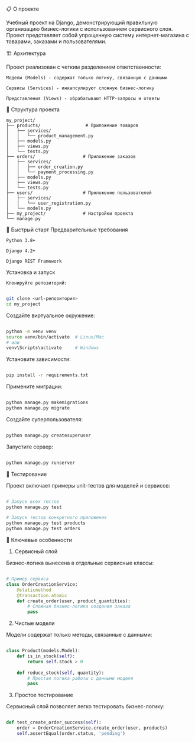 📋 О проекте

Учебный проект на Django, демонстрирующий правильную организацию бизнес-логики с использованием сервисного слоя. Проект представляет собой упрощенную систему интернет-магазина с товарами, заказами и пользователями.

🏗️ Архитектура

Проект реализован с четким разделением ответственности:

    Модели (Models) - содержат только логику, связанную с данными

    Сервисы (Services) - инкапсулируют сложную бизнес-логику

    Представления (Views) - обрабатывают HTTP-запросы и ответы

📁 Структура проекта

```text
my_project/
├── products/                 # Приложение товаров
│   ├── services/
│   │   └── product_management.py
│   ├── models.py
│   ├── views.py
│   └── tests.py
├── orders/                  # Приложение заказов
│   ├── services/
│   │   ├── order_creation.py
│   │   └── payment_processing.py
│   ├── models.py
│   ├── views.py
│   └── tests.py
├── users/                   # Приложение пользователей
│   ├── services/
│   │   └── user_registration.py
│   └── models.py
├── my_project/              # Настройки проекта
└── manage.py
```

🚀 Быстрый старт
Предварительные требования

    Python 3.8+

    Django 4.2+

    Django REST Framework

Установка и запуск

    Клонируйте репозиторий:

```bash

git clone <url-репозитория>
cd my_project
```

Создайте виртуальное окружение:

```bash

python -m venv venv
source venv/bin/activate  # Linux/Mac
# или
venv\Scripts\activate     # Windows
```

Установите зависимости:

```bash

pip install -r requirements.txt
```
Примените миграции:

```bash

python manage.py makemigrations
python manage.py migrate
```
Создайте суперпользователя:

```bash

python manage.py createsuperuser
```
Запустите сервер:

```bash

python manage.py runserver

```

🧪 Тестирование

Проект включает примеры unit-тестов для моделей и сервисов:
```bash

# Запуск всех тестов
python manage.py test

# Запуск тестов конкретного приложения
python manage.py test products
python manage.py test orders
```

🔧 Ключевые особенности
1. Сервисный слой

Бизнес-логика вынесена в отдельные сервисные классы:
```python

# Пример сервиса
class OrderCreationService:
    @staticmethod
    @transaction.atomic
    def create_order(user, product_quantities):
        # Сложная бизнес-логика создания заказа
        pass
```

2. Чистые модели

Модели содержат только методы, связанные с данными:
```python

class Product(models.Model):
    def is_in_stock(self):
        return self.stock > 0
    
    def reduce_stock(self, quantity):
        # Простая логика работы с данными модели
        pass
```

3. Простое тестирование

Сервисный слой позволяет легко тестировать бизнес-логику:
```python

def test_create_order_success(self):
    order = OrderCreationService.create_order(user, products)
    self.assertEqual(order.status, 'pending')
```
